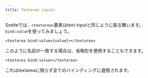 ```yaml
---
title: Textarea inputs
---
```


Svelteでは、`<textarea>`要素はtext inputと同じように振る舞います。`bind:value`を使ってみましょう。

```svelte
<textarea bind:value={value}></textarea>
```

このように名前が一致する場合は、省略形を使用することもできます。

```svelte
<textarea bind:value></textarea>
```

これはtextareaに限らず全てのバインディングに適用されます。
